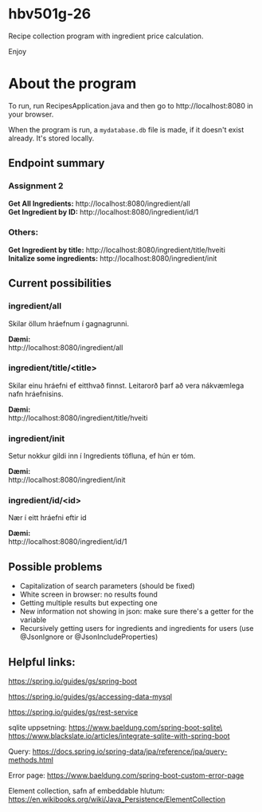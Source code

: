 # hbv501g-26

Recipe collection program with ingredient price calculation.

Enjoy

# About the program

To run, run RecipesApplication.java and then go to http://localhost:8080 in your browser. 

When the program is run, a `mydatabase.db` file is made, if it doesn't exist already. It's stored locally.


## Endpoint summary
### Assignment 2
**Get All Ingredients:** http://localhost:8080/ingredient/all \
**Get Ingredient by ID:**  http://localhost:8080/ingredient/id/1


### Others: 
**Get Ingredient by title:** http://localhost:8080/ingredient/title/hveiti \
**Initalize some ingredients:** http://localhost:8080/ingredient/init

## Current possibilities

### ingredient/all
Skilar öllum hráefnum í gagnagrunni.

**Dæmi:**\
http://localhost:8080/ingredient/all


### ingredient/title/\<title>
Skilar einu hráefni ef eitthvað finnst. Leitarorð þarf að vera nákvæmlega nafn hráefnisins.

**Dæmi:**\
http://localhost:8080/ingredient/title/hveiti


### ingredient/init
Setur nokkur gildi inn í Ingredients töfluna, ef hún er tóm.

**Dæmi:**\
http://localhost:8080/ingredient/init



### ingredient/id/\<id>
Nær í eitt hráefni eftir id

**Dæmi:**\
http://localhost:8080/ingredient/id/1





## Possible problems
* Capitalization of search parameters (should be fixed)
* White screen in browser: no results found
* Getting multiple results but expecting one
* New information not showing in json: make sure there's a getter for the variable
* Recursively getting users for ingredients and ingredients for users (use @JsonIgnore or @JsonIncludeProperties)



## Helpful links: 
https://spring.io/guides/gs/spring-boot

https://spring.io/guides/gs/accessing-data-mysql

https://spring.io/guides/gs/rest-service

sqlite uppsetning: https://www.baeldung.com/spring-boot-sqlite\
https://www.blackslate.io/articles/integrate-sqlite-with-spring-boot

Query: https://docs.spring.io/spring-data/jpa/reference/jpa/query-methods.html


Error page: https://www.baeldung.com/spring-boot-custom-error-page

Element collection, safn af embeddable hlutum: https://en.wikibooks.org/wiki/Java_Persistence/ElementCollection



